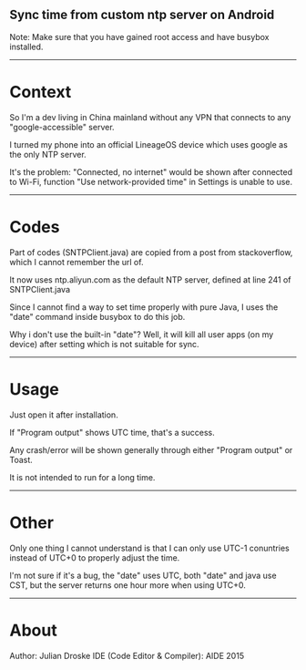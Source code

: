 ## Sync time from custom ntp server on Android

Note: Make sure that you have gained root access and have busybox installed.


***

# Context

So I'm a dev living in China mainland without any VPN that connects to any "google-accessible" server.

I turned my phone into an official LineageOS device which uses google as the only NTP server.

It's the problem: "Connected, no internet" would be shown after connected to Wi-Fi, function "Use network-provided time" in Settings is unable to use.


***

# Codes

Part of codes (SNTPClient.java) are copied from a post from stackoverflow, which I cannot remember the url of.

It now uses ntp.aliyun.com as the default NTP server, defined at line 241 of SNTPClient.java

Since I cannot find a way to set time properly with pure Java, I uses the "date" command inside busybox to do this job.

Why i don't use the built-in "date"? Well, it will kill all user apps (on my device) after setting which is not suitable for sync.


***

# Usage

Just open it after installation.

If "Program output" shows UTC time, that's a success.

Any crash/error will be shown generally through either "Program output" or Toast.

It is not intended to run for a long time.

***

# Other

Only one thing I cannot understand is that I can only use UTC-1 conuntries instead of UTC+0 to properly adjust the time.

I'm not sure if it's a bug, the "date" uses UTC, both "date" and java use CST, but the server returns one hour more when using UTC+0.

***

# About

Author: Julian Droske
IDE (Code Editor & Compiler): AIDE 2015
